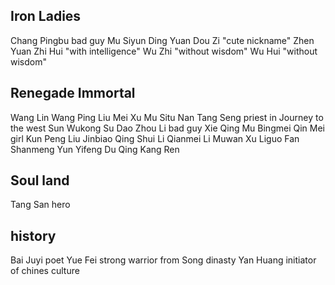 

## Iron Ladies
Chang Pingbu bad guy
Mu Siyun
Ding Yuan
Dou Zi "cute nickname"
Zhen Yuan
Zhi Hui "with intelligence"
Wu Zhi "without wisdom"
Wu Hui "without wisdom"


## Renegade Immortal
Wang Lin
Wang Ping
Liu Mei
Xu Mu
Situ Nan
Tang Seng priest in Journey to the west
Sun Wukong
Su Dao
Zhou Li bad guy
Xie Qing
Mu Bingmei
Qin Mei girl
Kun Peng
Liu Jinbiao
Qing Shui
Li Qianmei
Li Muwan
Xu Liguo
Fan Shanmeng
Yun Yifeng
Du Qing
Kang Ren


## Soul land
Tang San hero



## history
Bai Juyi  poet
Yue Fei   strong warrior from Song dinasty
Yan Huang initiator of chines culture
